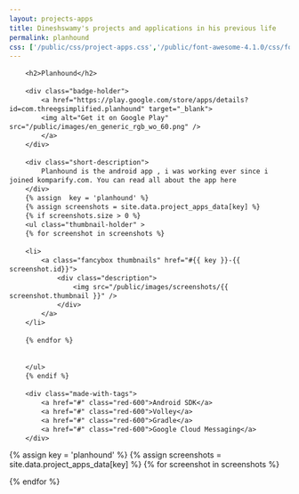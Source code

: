 ```yaml
---
layout: projects-apps
title: Dineshswamy's projects and applications in his previous life
permalink: planhound
css: ['/public/css/project-apps.css','/public/font-awesome-4.1.0/css/font-awesome.min.css']
---
```



<!--PLANHOUND -->

<div class="project-container" > 

		<h2>Planhound</h2>
	
		<div class="badge-holder">
			<a href="https://play.google.com/store/apps/details?id=com.threegsimplified.planhound" target="_blank">
  			<img alt="Get it on Google Play" src="/public/images/en_generic_rgb_wo_60.png" />
			</a>
		</div>
	
		<div class="short-description">
			Planhound is the android app , i was working ever since i joined komparify.com. You can read all about the app here
		</div>
		{% assign  key = 'planhound' %}
		{% assign screenshots = site.data.project_apps_data[key] %}
		{% if screenshots.size > 0 %}
		<ul class="thumbnail-holder" >
		{% for screenshot in screenshots %}
			
		<li>
			<a class="fancybox thumbnails" href="#{{ key }}-{{ screenshot.id}}">
				<div class="description">	
					<img src="/public/images/screenshots/{{ screenshot.thumbnail }}" /> 
				</div>
			</a>		
		</li>

		{% endfor %}
	

		</ul> 
		{% endif %}

		<div class="made-with-tags">
			<a href="#" class="red-600">Android SDK</a>
			<a href="#" class="red-600">Volley</a>
			<a href="#" class="red-600">Gradle</a>
			<a href="#" class="red-600">Google Cloud Messaging</a>
		</div>
</div>
{% assign key = 'planhound' %}
{% assign screenshots = site.data.project_apps_data[key] %}
{% for screenshot in screenshots %}

<div id="{{ key }}-{{ screenshot.id}}" style="display: none;" class="description-holder">
		<div class="screenshot-description" >
			<ul>
			{% for desc in screenshot.description %}
			<li>
				{{ desc }}
			</li>
			{% endfor %}
			</ul>
		</div>
		<img class="lazy" data-src="/public/images/screenshots/{{ screenshot.original }}" /> 
</div>

{% endfor %}